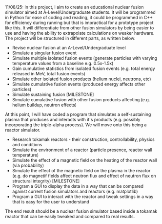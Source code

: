 11/08/25:
In this project, I aim to create an educational nuclear fusion simulator aimed at A-Level/Undergraduate students. It will be programmed in Python for ease of coding and reading, it could be programmed in C++ for efficiency during running but that is impractical for a prototype project like this. It will differentiate from other fusion simulators by being easier to use and having the ability to extrapolate calculations on weaker hardware.
The project will be structured in different parts, as written below:

- Revise nuclear fusion at an A-Level/Undergraduate level
- Simulate a singular fusion event
- Simulate multiple isolated fusion events (generate particles with varying temperature values from a baseline e.g. 0.5x-1.5x)
- Gain cumulative statistics from isolated fusion events (e.g. total energy released in MeV, total fusion events)
- Simulate other isolated fusion products (helium nuclei, neutrons, etc)
- Simulate cumulative fusion events (produced energy affects other particles)
- Simulate sustaining fusion [MILESTONE]
- Simulate cumulative fusion with other fusion products affecting (e.g. helium buildup, neutron effects)

At this point, I will have coded a program that simulates a self-sustaining plasma that produces and interacts with it's products (e.g. possibly incorporating the triple-alpha process). We will move onto this being a reactor simulator.

- Research tokamak reactors - their construction, controllability, physics and conditions
- Simulate the environment of a reactor (particle presence, reactor wall temperature)
- Simulate the effect of a magnetic field on the heating of the reactor wall (via probability)
- Simulate the effect of the magnetic field on the plasma in the reactor (e.g. do magnetif fields affect neutron flux and effect of neutron flux on structural integrity) [MILESTONE]
- Program a GUI to display the data in a way that can be compared against current fusion simulators and reactors (e.g. matplotlib)
- Program a GUI to interact with the reactor and tweak settings in a way that is easy for the user to understand

The end result should be a nuclear fusion simulator based inside a tokamak reactor that can be easily tweaked and compared to real results.